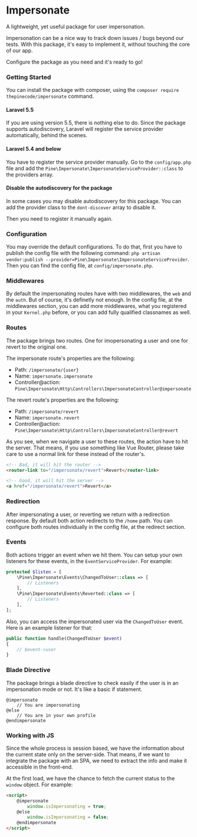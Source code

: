 # Impersonate

A lightweight, yet useful package for user impersonation.

Impersonation can be a nice way to track down issues / bugs beyond our tests.
With this package, it's easy to implement it, without touching the core of our app.

Configure the package as you need and it's ready to go!

### Getting Started

You can install the package with composer, using the ``composer require thepinecode/impersonate`` command.

#### Laravel 5.5

If you are using version 5.5, there is nothing else to do.
Since the package supports autodiscovery, Laravel will register the service provider automatically, behind the scenes.

#### Laravel 5.4 and below

You have to register the service provider manually.
Go to the ``config/app.php`` file and add the ``Pine\Impersonate\ImpersonateServiceProvider::class`` to the providers array.

#### Disable the autodiscovery for the package

In some cases you may disable autodiscovery for this package.
You can add the provider class to the ``dont-discover`` array to disable it.

Then you need to register it manually again.

### Configuration

You may override the default configurations. To do that, first you have to publish the config file with the following command:
``php artisan vendor:publish --provider=Pine\Impersonate\ImpersonateServiceProvider``.
Then you can find the config file, at ``config/impersonate.php``.

### Middlewares

By default the impersonating routes have with two middlewares, the ``web`` and the ``auth``.
But of course, it's definetly not enough.
In the config file, at the middlewares section, you can add more middlewares,
what you registered in your ``Kernel.php`` before, or you can add fully qualified classnames as well.

### Routes

The package brings two routes. One for imopersonating a user and one for revert to the original one.

The impersonate route's properties are the following:
- Path: ``/impersonate/{user}``
- Name: ``impersonate.impersonate``
- Controller@action: ``Pine\Impersonate\Http\Controllers\ImpersonateController@impersonate``

The revert route's properties are the following:
- Path: ``/impersonate/revert``
- Name: ``impersonate.revert``
- Controller@action: ``Pine\Impersonate\Http\Controllers\ImpersonateController@revert``

As you see, when we navigate a user to these routes, the action have to hit the server.
That means, if you use something like Vue Router, please take care to use a normal link for these instead of the router's.

```html
<!-- Bad, it will hit the router -->
<router-link to="/impersonate/revert">Revert</router-link>

<!-- Good, it will hit the server -->
<a href="/impersonate/revert">Revert</a>
```

### Redirection

After impersonating a user, or reverting we return with a redirection response.
By default both action redirects to the ``/home`` path.
You can configure both routes individually in the config file, at the redirect section.

### Events

Both actions trigger an event when we hit them.
You can setup your own listeners for these events, in the ``EventServiceProvider``. For example:

```php
protected $listen = [
    \Pine\Impersonate\Events\ChangedToUser::class => [
        // Listeners
    ],
    \Pine\Impersonate\Events\Reverted::class => [
        // Listeners
    ],
];
```

Also, you can access the impersonated user via the ``ChangedToUser`` event.
Here is an example listener for that:

```php
public function handle(ChangedToUser $event)
{
    // $event->user
}
```

### Blade Directive

The package brings a blade directive to check easily if the user is in an impersonation mode or not.
It's like a basic if statement.

```
@impersonate
    // You are impersonating
@else
    // You are in your own profile
@endimpersonate
```

### Working with JS

Since the whole process is session based, we have the information about the current state only on the server-side.
That means, if we want to integrate the package with an SPA, we need to extract the info and make it accessible in the front-end.

At the first load, we have the chance to fetch the current status to the ``window`` object. For example:

```html
<script>
    @impersonate
        window.isImpersonating = true;
    @else
        window.isImpersonating = false;
    @endimpersonate
</script>
```
